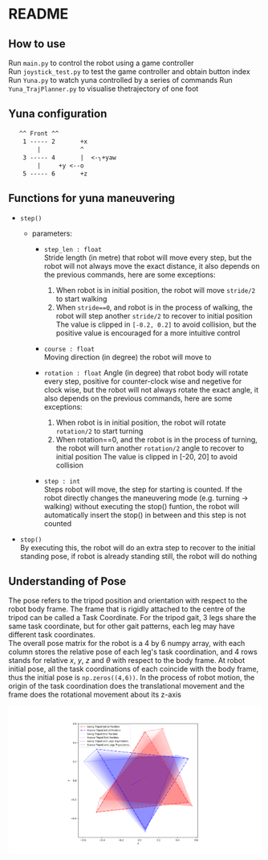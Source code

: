 # README

## How to use

Run `main.py` to control the robot using a game controller  
Run `joystick_test.py` to test the game controller and obtain button index  
Run `Yuna.py` to watch yuna controlled by a series of commands 
Run `Yuna_TrajPlanner.py` to visualise thetrajectory of one foot

## Yuna configuration

       ^^ Front ^^   
        1 ----- 2       +x  
            |           ^  
        3 ----- 4       |  <-╮+yaw   
            |     +y <--o    
        5 ----- 6       +z     

## Functions for yuna maneuvering

- `step()`
    - parameters:
        - `step_len : float`  
        Stride length (in metre) that robot will move every step, but the robot will not always move the exact distance, it also depends on the previous commands, here are some exceptions:
            1. When robot is in initial position, the robot will move `stride/2` to start walking
            2. When `stride==0`, and robot is in the process of walking, the robot will step another `stride/2` to recover to initial position
        The value is clipped in `[-0.2, 0.2]` to avoid collision, but the positive value is encouraged for a more intuitive control  

        - `course : float`  
        Moving direction (in degree) the robot will move to  

        - `rotation : float`
        Angle (in degree) that robot body will rotate every step, positive for counter-clock wise and negetive for clock wise, but the robot will not always rotate the exact angle, it also depends on the previous commands, here are some exceptions:  
            1. When robot is in initial position, the robot will rotate `rotation/2` to start turning  
            2. When rotation==0, and the robot is in the process of turning, the robot will turn another `rotation/2` angle to recover to initial position
        The value is clipped in [-20, 20] to avoid collision 
            

        - `step : int`  
        Steps robot will move, the step for starting is counted. If the robot directly changes the maneuvering mode (e.g. turning -> walking) without executing the stop() funtion, the robot will automatically insert the stop() in between and this step is not counted    

- `stop()`  
    By executing this, the robot will do an extra step to recover to the initial standing pose, if robot is already standing still, the robot will do nothing  

## Understanding of Pose

The pose refers to the tripod position and orientation with respect to the robot body frame. The frame that is rigidly attached to the centre of the tripod can be called a Task Coordinate. For the tripod gait, 3 legs share the same task coordinate, but for other gait patterns, each leg may have different task coordinates.  
The overall pose matrix for the robot is a 4 by 6 numpy array, with each column stores the relative pose of each leg's task coordination, and 4 rows stands for relative $x$, $y$, $z$ and $\theta$ with respect to the body frame. At robot initial pose, all the task coordinations of each coincide with the body frame, thus the initial pose is `np.zeros((4,6))`. In the process of robot motion, the origin of the task coordination does the translational movement and the frame does the rotational movement about its z-axis

<div align="center">
   <img src="figure/tripod_traj.png" width="720"/>
</div>